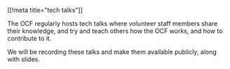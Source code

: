 [[!meta title="tech talks"]]

The OCF regularly hosts tech talks where volunteer staff members share their knowledge,
and try and teach others how the OCF works, and how to contribute to it.

We will be recording these talks and make them available publicly, along with slides.
